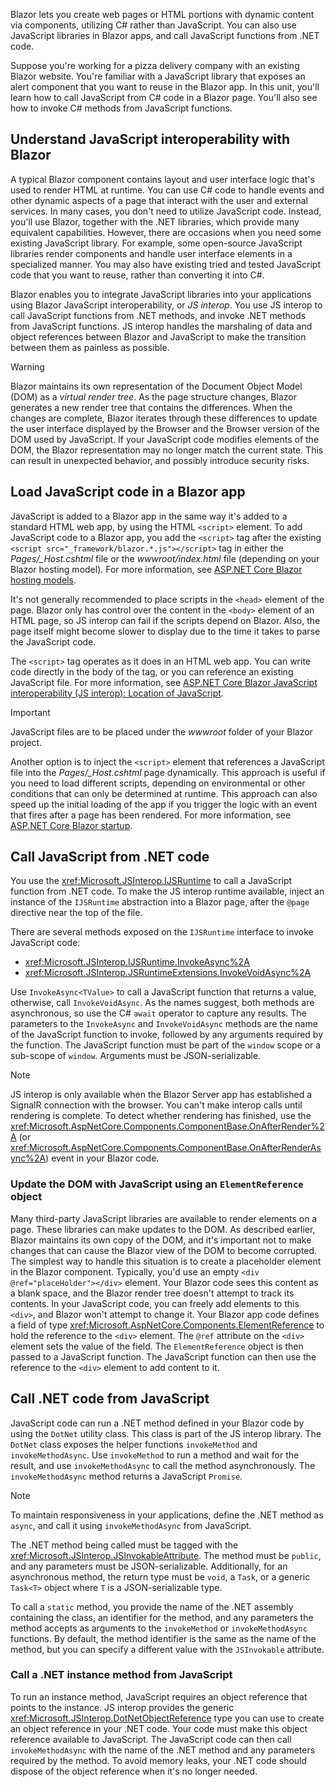 Blazor lets you create web pages or HTML portions with dynamic content via components, utilizing C# rather than JavaScript. You can also use JavaScript libraries in Blazor apps, and call JavaScript functions from .NET code.

Suppose you're working for a pizza delivery company with an existing Blazor website. You're familiar with a JavaScript library that exposes an alert component that you want to reuse in the Blazor app. In this unit, you'll learn how to call JavaScript from C# code in a Blazor page. You'll also see how to invoke C# methods from JavaScript functions.

## Understand JavaScript interoperability with Blazor

A typical Blazor component contains layout and user interface logic that's used to render HTML at runtime. You can use C# code to handle events and other dynamic aspects of a page that interact with the user and external services. In many cases, you don't need to utilize JavaScript code. Instead, you'll use Blazor, together with the .NET libraries, which provide many equivalent capabilities. However, there are occasions when you need some existing JavaScript library. For example, some open-source JavaScript libraries render components and handle user interface elements in a specialized manner. You may also have existing tried and tested JavaScript code that you want to reuse, rather than converting it into C#.

Blazor enables you to integrate JavaScript libraries into your applications using Blazor JavaScript interoperability, or *JS interop*. You use JS interop to call JavaScript functions from .NET methods, and invoke .NET methods from JavaScript functions. JS interop handles the marshaling of data and object references between Blazor and JavaScript to make the transition between them as painless as possible.

> [!WARNING]
> Blazor maintains its own representation of the Document Object Model (DOM) as a *virtual render tree*. As the page structure changes, Blazor generates a new render tree that contains the differences. When the changes are complete, Blazor iterates through these differences to update the user interface displayed by the Browser and the Browser version of the DOM used by JavaScript. If your JavaScript code modifies elements of the DOM, the Blazor representation may no longer match the current state. This can result in unexpected behavior, and possibly introduce security risks.

## Load JavaScript code in a Blazor app

JavaScript is added to a Blazor app in the same way it's added to a standard HTML web app, by using the HTML `<script>` element. To add JavaScript code to a Blazor app, you add the `<script>` tag after the existing `<script src="_framework/blazor.*.js"></script>` tag in either the *Pages/_Host.cshtml* file or the *wwwroot/index.html* file (depending on your Blazor hosting model). For more information, see [ASP.NET Core Blazor hosting models](/aspnet/core/blazor/hosting-models).

It's not generally recommended to place scripts in the `<head>` element of the page. Blazor only has control over the content in the `<body>` element of an HTML page, so JS interop can fail if the scripts depend on Blazor. Also, the page itself might become slower to display due to the time it takes to parse the JavaScript code.

The `<script>` tag operates as it does in an HTML web app. You can write code directly in the body of the tag, or you can reference an existing JavaScript file. For more information, see [ASP.NET Core Blazor JavaScript interoperability (JS interop): Location of JavaScript](/aspnet/core/blazor/javascript-interoperability#location-of-javascript).

> [!IMPORTANT]
> JavaScript files are to be placed under the *wwwroot* folder of your Blazor project.

Another option is to inject the `<script>` element that references a JavaScript file into the *Pages/_Host.cshtml* page dynamically. This approach is useful if you need to load different scripts, depending on environmental or other conditions that can only be determined at runtime. This approach can also speed up the initial loading of the app if you trigger the logic with an event that fires after a page has been rendered. For more information, see [ASP.NET Core Blazor startup](/aspnet/core/blazor/fundamentals/startup).

## Call JavaScript from .NET code

You use the <xref:Microsoft.JSInterop.IJSRuntime> to call a JavaScript function from .NET code. To make the JS interop runtime available, inject an instance of the `IJSRuntime` abstraction into a Blazor page, after the `@page` directive near the top of the file.

There are several methods exposed on the `IJSRuntime` interface to invoke JavaScript code:

- <xref:Microsoft.JSInterop.IJSRuntime.InvokeAsync%2A>
- <xref:Microsoft.JSInterop.JSRuntimeExtensions.InvokeVoidAsync%2A>

Use `InvokeAsync<TValue>` to call a JavaScript function that returns a value, otherwise, call `InvokeVoidAsync`. As the names suggest, both methods are asynchronous, so use the C# `await` operator to capture any results. The parameters to the `InvokeAsync` and `InvokeVoidAsync` methods are the name of the JavaScript function to invoke, followed by any arguments required by the function. The JavaScript function must be part of the `window` scope or a sub-scope of `window`. Arguments must be JSON-serializable.

> [!NOTE]
> JS interop is only available when the Blazor Server app has established a SignalR connection with the browser. You can't make interop calls until rendering is complete. To detect whether rendering has finished, use the <xref:Microsoft.AspNetCore.Components.ComponentBase.OnAfterRender%2A> (or <xref:Microsoft.AspNetCore.Components.ComponentBase.OnAfterRenderAsync%2A>) event in your Blazor code.

### Update the DOM with JavaScript using an `ElementReference` object

Many third-party JavaScript libraries are available to render elements on a page. These libraries can make updates to the DOM. As described earlier, Blazor maintains its own copy of the DOM, and it's important not to make changes that can cause the Blazor view of the DOM to become corrupted. The simplest way to handle this situation is to create a placeholder element in the Blazor component. Typically, you'd use an empty `<div @ref="placeHolder"></div>` element. Your Blazor code sees this content as a blank space, and the Blazor render tree doesn't attempt to track its contents. In your JavaScript code, you can freely add elements to this `<div>`, and Blazor won't attempt to change it. Your Blazor app code defines a field of type <xref:Microsoft.AspNetCore.Components.ElementReference> to hold the reference to the `<div>` element. The `@ref` attribute on the `<div>` element sets the value of the field. The `ElementReference` object is then passed to a JavaScript function. The JavaScript function can then use the reference to the `<div>` element to add content to it.

## Call .NET code from JavaScript

JavaScript code can run a .NET method defined in your Blazor code by using the `DotNet` utility class. This class is part of the JS interop library. The `DotNet` class exposes the helper functions `invokeMethod` and `invokeMethodAsync`. Use `invokeMethod` to run a method and wait for the result, and use `invokeMethodAsync` to call the method asynchronously. The `invokeMethodAsync` method returns a JavaScript `Promise`.

> [!NOTE]
> To maintain responsiveness in your applications, define the .NET method as `async`, and call it using `invokeMethodAsync` from JavaScript.

The .NET method being called must be tagged with the <xref:Microsoft.JSInterop.JSInvokableAttribute>. The method must be `public`, and any parameters must be JSON-serializable. Additionally, for an asynchronous method, the return type must be `void`, a `Task`, or a generic `Task<T>` object where `T` is a JSON-serializable type.

To call a `static` method, you provide the name of the .NET assembly containing the class, an identifier for the method, and any parameters the method accepts as arguments to the `invokeMethod` or `invokeMethodAsync` functions. By default, the method identifier is the same as the name of the method, but you can specify a different value with the `JSInvokable` attribute.

### Call a .NET instance method from JavaScript

To run an instance method, JavaScript requires an object reference that points to the instance. JS interop provides the generic <xref:Microsoft.JSInterop.DotNetObjectReference> type you can use to create an object reference in your .NET code. Your code must make this object reference available to JavaScript. The JavaScript code can then call `invokeMethodAsync` with the name of the .NET method and any parameters required by the method. To avoid memory leaks, your .NET code should dispose of the object reference when it's no longer needed.
